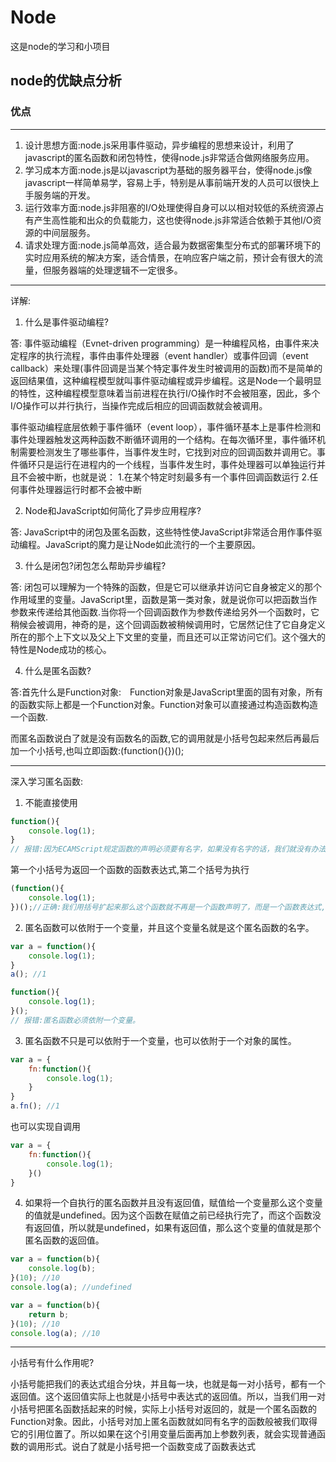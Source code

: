 # Node
这是node的学习和小项目

## node的优缺点分析

### 优点
***
1. 设计思想方面:node.js采用事件驱动，异步编程的思想来设计，利用了javascript的匿名函数和闭包特性，使得node.js非常适合做网络服务应用。
1. 学习成本方面:node.js是以javascript为基础的服务器平台，使得node.js像javascript一样简单易学，容易上手，特别是从事前端开发的人员可以很快上手服务端的开发。
1. 运行效率方面:node.js非阻塞的I/O处理使得自身可以以相对较低的系统资源占有产生高性能和出众的负载能力，这也使得node.js非常适合依赖于其他I/O资源的中间层服务。
1. 请求处理方面:node.js简单高效，适合最为数据密集型分布式的部署环境下的实时应用系统的解决方案，适合情景，在响应客户端之前，预计会有很大的流量，但服务器端的处理逻辑不一定很多。
***
详解:

1. 什么是事件驱动编程?

答: 事件驱动编程（Evnet-driven programming）是一种编程风格，由事件来决定程序的执行流程，事件由事件处理器（event handler）或事件回调（event callback）来处理(事件回调是当某个特定事件发生时被调用的函数)而不是简单的返回结果值，这种编程模型就叫事件驱动编程或异步编程。这是Node一个最明显的特性，这种编程模型意味着当前进程在执行I/O操作时不会被阻塞，因此，多个I/O操作可以并行执行，当操作完成后相应的回调函数就会被调用。

   事件驱动编程底层依赖于事件循环（event loop），事件循环基本上是事件检测和事件处理器触发这两种函数不断循环调用的一个结构。在每次循环里，事件循环机制需要检测发生了哪些事件，当事件发生时，它找到对应的回调函数并调用它。事件循环只是运行在进程内的一个线程，当事件发生时，事件处理器可以单独运行并且不会被中断，也就是说：
  1.在某个特定时刻最多有一个事件回调函数运行
  2.任何事件处理器运行时都不会被中断
  
2. Node和JavaScript如何简化了异步应用程序?

答: JavaScript中的闭包及匿名函数，这些特性使JavaScript非常适合用作事件驱动编程。JavaScript的魔力是让Node如此流行的一个主要原因。

3. 什么是闭包?闭包怎么帮助异步编程?

答: 闭包可以理解为一个特殊的函数，但是它可以继承并访问它自身被定义的那个作用域里的变量。JavaScript里，函数是第一类对象，就是说你可以把函数当作参数来传递给其他函数.当你将一个回调函数作为参数传递给另外一个函数时，它稍候会被调用，神奇的是，这个回调函数被稍候调用时，它居然记住了它自身定义所在的那个上下文以及父上下文里的变量，而且还可以正常访问它们。这个强大的特性是Node成功的核心。

4. 什么是匿名函数?

答:首先什么是Function对象:　Function对象是JavaScript里面的固有对象，所有的函数实际上都是一个Function对象。Function对象可以直接通过构造函数构造一个函数.

而匿名函数说白了就是没有函数名的函数,它的调用就是小括号包起来然后再最后加一个小括号,也叫立即函数:(function(){})();

***
深入学习匿名函数:

1. 不能直接使用

```js
function(){
    console.log(1); 
}
// 报错:因为ECAMScript规定函数的声明必须要有名字，如果没有名字的话，我们就没有办法找到它了,解决如2,3
```
第一个小括号为返回一个函数的函数表达式,第二个括号为执行
```js
(function(){
    console.log(1); 
})();//正确:我们用括号扩起来那么这个函数就不再是一个函数声明了，而是一个函数表达式,不需要名字,等价于赋值

```

2. 匿名函数可以依附于一个变量，并且这个变量名就是这个匿名函数的名字。

```js
var a = function(){
    console.log(1);
}
a(); //1
```
```js
function(){
    console.log(1);
}();
// 报错:匿名函数必须依附一个变量。

```
3. 匿名函数不只是可以依附于一个变量，也可以依附于一个对象的属性。

```js
var a = {
    fn:function(){
        console.log(1);
    }
}
a.fn(); //1
```
也可以实现自调用

```js
var a = {
    fn:function(){
        console.log(1);
    }()
}
```
4. 如果将一个自执行的匿名函数并且没有返回值，赋值给一个变量那么这个变量的值就是undefined。因为这个函数在赋值之前已经执行完了，而这个函数没有返回值，所以就是undefined，如果有返回值，那么这个变量的值就是那个匿名函数的返回值。

```js
var a = function(b){
    console.log(b);
}(10); //10
console.log(a); //undefined
```
```js
var a = function(b){
    return b;
}(10); //10
console.log(a); //10
```
***

小括号有什么作用呢?

小括号能把我们的表达式组合分块，并且每一块，也就是每一对小括号，都有一个返回值。这个返回值实际上也就是小括号中表达式的返回值。所以，当我们用一对小括号把匿名函数括起来的时候，实际上小括号对返回的，就是一个匿名函数的Function对象。因此，小括号对加上匿名函数就如同有名字的函数般被我们取得它的引用位置了。所以如果在这个引用变量后面再加上参数列表，就会实现普通函数的调用形式。说白了就是小括号把一个函数变成了函数表达式





